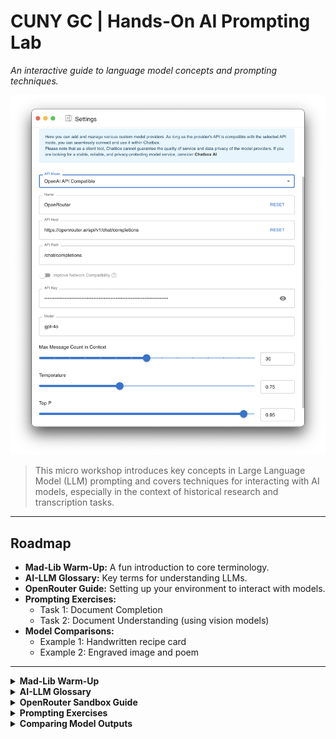 
# CUNY GC | Hands-On AI Prompting Lab

_An interactive guide to language model concepts and prompting techniques._

![OpenRouter Logo](images/openrouter.png)

> This micro workshop introduces key concepts in Large Language Model (LLM) prompting and covers techniques for interacting with AI models, especially in the context of historical research and transcription tasks.

---

## Roadmap

- **Mad-Lib Warm-Up:** A fun introduction to core terminology.
- **AI-LLM Glossary:** Key terms for understanding LLMs.
- **OpenRouter Guide:** Setting up your environment to interact with models.
- **Prompting Exercises:**
  - Task 1: Document Completion
  - Task 2: Document Understanding (using vision models)
- **Model Comparisons:**
  - Example 1: Handwritten recipe card
  - Example 2: Engraved image and poem

---

<details>
<summary><strong>Mad-Lib Warm-Up</strong></summary>

**Term Bank:** `API`, `Batch Prompting`, `Model`, `Prompt`, `Role Assignment`, `System Message`, `Temperature`, `Top-p`, `Tokens`, `Training Data`

> **Anatomy of a Prompt:**

```text
A(n) [____] begins with a [____] that tells the [____] which role to play.
By lowering [____] or [____], you shrink the modelâs creative range.
Behind the scenes, the request travels through an [____] to the chosen [____].
After slicing language from your prompt into [____], the AI consults its [____] to predict the next steps in the sequence based on [____].
Even so, gym class heroes like to speed things up with [____].
```

</details>

<details>
<summary><strong>AI-LLM Glossary</strong></summary>

### Key Concepts

- **Generative AI:** Content-producing AI trained on large corpora.
- **LLM (Large Language Model):** Transformer-based model trained on massive text datasets.
- **Vision Language Model (VLM):** AI combining image and text understanding.
- **Token:** The basic unit of text input/output for models.
- **Embedding:** A vectorized representation of text meaning.

### Prompting Methods

- **Prompt:** Instruction or query given to a model.
- **Role Assignment:** Directs the model to take on a persona or function.
- **System Message:** Sets behavior before conversation starts.
- **Temperature / Top-p:** Tweaks to randomness and diversity.

### Advanced Techniques

- **Prompt Engineering:** Crafting precise prompts for desired output.
- **Fine-Tuning:** Training a model further on task-specific data.
- **Batch Prompting:** Running multiple prompts for comparison.

</details>

<details>
<summary><strong>OpenRouter Sandbox Guide</strong></summary>

1. Go to: [Chatbox Web Portal](https://web.chatboxai.app/)
2. Settings â Model Provider â Add Custom Provider
3. Fill in:
   - **Name**: `OpenRouter`
   - **API Host**: `https://openrouter.ai/api/v1/chat/completions`
   - **Model**: Choose from:
     - `openai/gpt-4o`
     - `anthropic/claude-3-sonnet`
     - `google/gemini-pro-vision`
     - `mistralai/pixtral-large-2411`

</details>

<details>
<summary><strong>Prompting Exercises</strong></summary>

### Task 1: Document Completion

```prompt
Complete the incomplete paragraph in the following excerpt from a primary source:
[insert-excerpt]
```

- Test different temperatures (e.g., 0.2 vs 0.8) and compare results.

### Task 2: Document Understanding

```system
You are an advanced OCR processing tool for parsing and transcribing historical materials.
```

```prompt
Transcribe the attached image of the document with alt-text for mixed media, filling Dublin Core fields where present.
```

</details>

<details>
<summary><strong>Comparing Model Outputs</strong></summary>

### Example 1: Handwritten Recipe Card

[View Recipe Comparison](recipe.html)  
![Recipe Card](images/recipe.jpg)

### Example 2: 18th-Century Satirical Engraving

[View Magician Comparison](magician.html)  
![Magician Engraving](images/magician.jpg)

### Reflection Questions

- Which model handles historical texts better?
- Are alt-text descriptions accurate?
- How reliable is metadata extraction?
- How is ambiguity handled?

</details>

